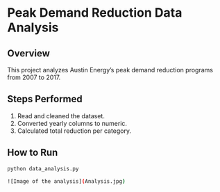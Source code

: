 # Peak Demand Reduction Data Analysis

## Overview
This project analyzes Austin Energy’s peak demand reduction programs from 2007 to 2017.

## Steps Performed
1. Read and cleaned the dataset.
2. Converted yearly columns to numeric.
3. Calculated total reduction per category.

## How to Run
```bash
python data_analysis.py

![Image of the analysis](Analysis.jpg)